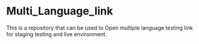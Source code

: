 # Multi_Language_link
This is a repository that can be used to Open multiple language testing link for staging testing and live environment.
